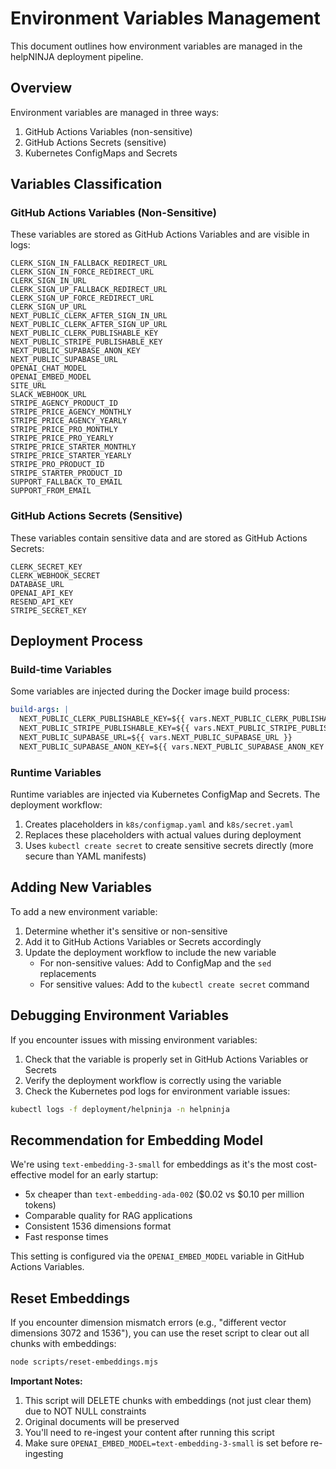 # Environment Variables Management

This document outlines how environment variables are managed in the helpNINJA deployment pipeline.

## Overview

Environment variables are managed in three ways:
1. GitHub Actions Variables (non-sensitive)
2. GitHub Actions Secrets (sensitive)
3. Kubernetes ConfigMaps and Secrets

## Variables Classification

### GitHub Actions Variables (Non-Sensitive)

These variables are stored as GitHub Actions Variables and are visible in logs:

```
CLERK_SIGN_IN_FALLBACK_REDIRECT_URL
CLERK_SIGN_IN_FORCE_REDIRECT_URL
CLERK_SIGN_IN_URL
CLERK_SIGN_UP_FALLBACK_REDIRECT_URL
CLERK_SIGN_UP_FORCE_REDIRECT_URL
CLERK_SIGN_UP_URL
NEXT_PUBLIC_CLERK_AFTER_SIGN_IN_URL
NEXT_PUBLIC_CLERK_AFTER_SIGN_UP_URL
NEXT_PUBLIC_CLERK_PUBLISHABLE_KEY
NEXT_PUBLIC_STRIPE_PUBLISHABLE_KEY
NEXT_PUBLIC_SUPABASE_ANON_KEY
NEXT_PUBLIC_SUPABASE_URL
OPENAI_CHAT_MODEL
OPENAI_EMBED_MODEL
SITE_URL
SLACK_WEBHOOK_URL
STRIPE_AGENCY_PRODUCT_ID
STRIPE_PRICE_AGENCY_MONTHLY
STRIPE_PRICE_AGENCY_YEARLY
STRIPE_PRICE_PRO_MONTHLY
STRIPE_PRICE_PRO_YEARLY
STRIPE_PRICE_STARTER_MONTHLY
STRIPE_PRICE_STARTER_YEARLY
STRIPE_PRO_PRODUCT_ID
STRIPE_STARTER_PRODUCT_ID
SUPPORT_FALLBACK_TO_EMAIL
SUPPORT_FROM_EMAIL
```

### GitHub Actions Secrets (Sensitive)

These variables contain sensitive data and are stored as GitHub Actions Secrets:

```
CLERK_SECRET_KEY
CLERK_WEBHOOK_SECRET
DATABASE_URL
OPENAI_API_KEY
RESEND_API_KEY
STRIPE_SECRET_KEY
```

## Deployment Process

### Build-time Variables

Some variables are injected during the Docker image build process:

```yaml
build-args: |
  NEXT_PUBLIC_CLERK_PUBLISHABLE_KEY=${{ vars.NEXT_PUBLIC_CLERK_PUBLISHABLE_KEY }}
  NEXT_PUBLIC_STRIPE_PUBLISHABLE_KEY=${{ vars.NEXT_PUBLIC_STRIPE_PUBLISHABLE_KEY }}
  NEXT_PUBLIC_SUPABASE_URL=${{ vars.NEXT_PUBLIC_SUPABASE_URL }}
  NEXT_PUBLIC_SUPABASE_ANON_KEY=${{ vars.NEXT_PUBLIC_SUPABASE_ANON_KEY }}
```

### Runtime Variables

Runtime variables are injected via Kubernetes ConfigMap and Secrets. The deployment workflow:

1. Creates placeholders in `k8s/configmap.yaml` and `k8s/secret.yaml`
2. Replaces these placeholders with actual values during deployment
3. Uses `kubectl create secret` to create sensitive secrets directly (more secure than YAML manifests)

## Adding New Variables

To add a new environment variable:

1. Determine whether it's sensitive or non-sensitive
2. Add it to GitHub Actions Variables or Secrets accordingly
3. Update the deployment workflow to include the new variable
   - For non-sensitive values: Add to ConfigMap and the `sed` replacements
   - For sensitive values: Add to the `kubectl create secret` command

## Debugging Environment Variables

If you encounter issues with missing environment variables:

1. Check that the variable is properly set in GitHub Actions Variables or Secrets
2. Verify the deployment workflow is correctly using the variable
3. Check the Kubernetes pod logs for environment variable issues:

```bash
kubectl logs -f deployment/helpninja -n helpninja
```

## Recommendation for Embedding Model

We're using `text-embedding-3-small` for embeddings as it's the most cost-effective model for an early startup:
- 5x cheaper than `text-embedding-ada-002` ($0.02 vs $0.10 per million tokens)
- Comparable quality for RAG applications
- Consistent 1536 dimensions format
- Fast response times

This setting is configured via the `OPENAI_EMBED_MODEL` variable in GitHub Actions Variables.

## Reset Embeddings

If you encounter dimension mismatch errors (e.g., "different vector dimensions 3072 and 1536"), you can use the reset script to clear out all chunks with embeddings:

```bash
node scripts/reset-embeddings.mjs
```

**Important Notes:**
1. This script will DELETE chunks with embeddings (not just clear them) due to NOT NULL constraints
2. Original documents will be preserved
3. You'll need to re-ingest your content after running this script
4. Make sure `OPENAI_EMBED_MODEL=text-embedding-3-small` is set before re-ingesting
